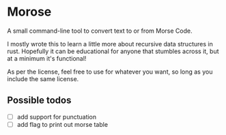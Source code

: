 Morose
======

A small command-line tool to convert text to or from Morse Code.

I mostly wrote this to learn a little more about recursive data structures in
rust.
Hopefully it can be educational for anyone that stumbles across it, but at a
minimum it's functional!

As per the license, feel free to use for whatever you want, so long as you
include the same license.

Possible todos
--------------

- [ ] add support for punctuation
- [ ] add flag to print out morse table
